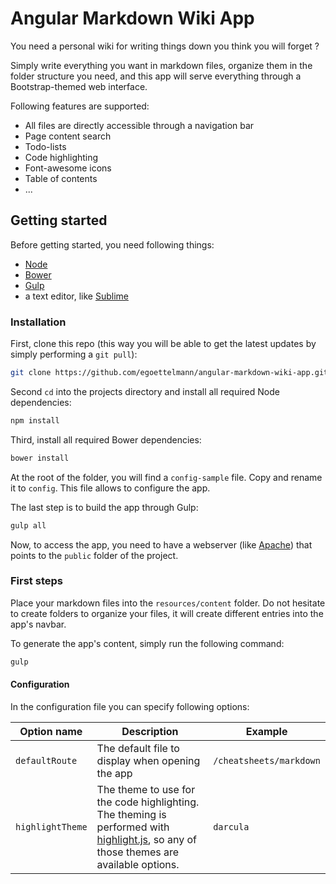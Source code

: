 # Angular Markdown Wiki App

You need a personal wiki for writing things down you think you will forget ?

Simply write everything you want in markdown files, organize them in the folder structure you need, and this app will serve everything through a Bootstrap-themed web interface.


Following features are supported:
 * All files are directly accessible through a navigation bar
 * Page content search
 * Todo-lists
 * Code highlighting
 * Font-awesome icons
 * Table of contents
 * ...

## Getting started

Before getting started, you need following things:
 * [Node](https://nodejs.org/en/download/)
 * [Bower](https://bower.io/)
 * [Gulp](http://gulpjs.com/)
 * a text editor, like [Sublime](https://www.sublimetext.com/)

### Installation

First, clone this repo (this way you will be able to get the latest updates by simply performing a `git pull`):

```sh
git clone https://github.com/egoettelmann/angular-markdown-wiki-app.git
```

Second `cd` into the projects directory and install all required Node dependencies:

```sh
npm install
```

Third, install all required Bower dependencies:

```sh
bower install
```

At the root of the folder, you will find a `config-sample` file. Copy and rename it to `config`. This file allows to configure the app.

The last step is to build the app through Gulp:

```sh
gulp all
```

Now, to access the app, you need to have a webserver (like [Apache](https://httpd.apache.org/download.cgi)) that points to the `public` folder of the project.

### First steps

Place your markdown files into the `resources/content` folder. Do not hesitate to create folders to organize your files, it will create different entries into the app's navbar.

To generate the app's content, simply run the following command:

```sh
gulp
```

#### Configuration

In the configuration file you can specify following options:

| Option name | Description | Example |
|--|--|--|
| `defaultRoute`   | The default file to display when opening the app | `/cheatsheets/markdown` |
| `highlightTheme` | The theme to use for the code highlighting. The theming is performed with [highlight.js](https://highlightjs.org/static/demo/), so any of those themes are available options. | `darcula` |


